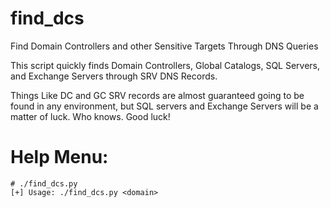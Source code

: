 # find_dcs
Find Domain Controllers and other Sensitive Targets Through DNS Queries

This script quickly finds Domain Controllers, Global Catalogs, SQL Servers, and Exchange Servers through SRV DNS Records.

Things Like DC and GC SRV records are almost guaranteed going to be found in any environment, but SQL servers and Exchange Servers will be a matter of luck.  Who knows.  Good luck!

# Help Menu:
```
# ./find_dcs.py 
[+] Usage: ./find_dcs.py <domain>
```
